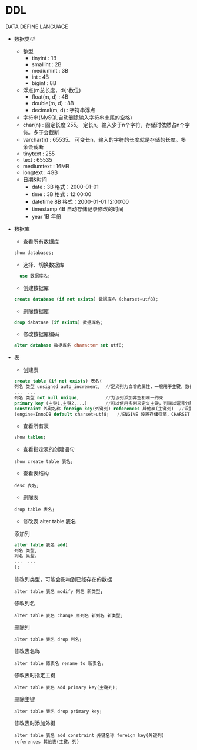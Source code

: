# DDL

DATA DEFINE LANGUAGE


- 数据类型
  - 整型
    - tinyint : 1B
    - smallint : 2B
    - mediumint : 3B
    - int : 4B
    - bigint : 8B
  - 浮点(m总长度，d小数位)
    - float(m, d) : 4B 
    - double(m, d) : 8B
    - decimal(m, d) : 字符串浮点
  - 字符串(MySQL自动删除输入字符串末尾的空格)
   - char(n) : 固定长度 255。 定长n。输入少于n个字符，存储时依然占n个字符。多于会截断
   - varchar(n) : 65535。 可变长n，输入的字符的长度就是存储的长度。多余会截断
   - tinytext : 255
   - text : 65535
   - mediumtext : 16MB
   - longtext : 4GB
  - 日期&时间
    - date : 3B 格式：2000-01-01
    - time : 3B 格式：12:00:00
    - datetime 8B 格式：2000-01-01 12:00:00
    - timestamp 4B 自动存储记录修改的时间
    - year 1B 年份
  


- 数据库
  - 查看所有数据库
  ``` sql
  show databases;
  ```
  - 选择、切换数据库
  ``` sql
    use 数据库名;
  ```
  
  - 创建数据库
  ``` sql
  create database (if not exists) 数据库名 (charset=utf8);
  ```
  - 删除数据库
  ``` sql
  drop dabatase (if exists) 数据库名;
  ```
  - 修改数据库编码
  ``` sql
  alter database 数据库名 character set utf8;
  ```
  
- 表
  - 创建表
  ``` sql
  create table (if not exists) 表名(
  列名 类型 unsigned auto_increment,  //定义列为自增的属性，一般用于主键，数值会自动加1
  ...  ...
  列名 类型 not null unique,          //为该列添加非空和唯一约束
  primary key (主键1,主键2,...)       //可以使用多列来定义主键，列间以逗号分隔
  constraint 外键名称 foreign key(外键列) references 其他表(主键列)  //设置外键
  )engine=InnoDB default charset=utf8;   //ENGINE 设置存储引擎，CHARSET 设置编码
  ```
  - 查看所有表
  ``` sql
  show tables;
  ```
  - 查看指定表的创建语句
  
  `show create table 表名;`

  - 查看表结构
  
  `desc 表名;`

  - 删除表

  `drop table 表名;`

  - 修改表 alter table 表名

  添加列
  ``` sql
  alter table 表名 add(   
  列名 类型,
  列名 类型，
  ...  ...
  );
  ```
  
  修改列类型，可能会影响到已经存在的数据

  `alter table 表名 modify 列名 新类型;`

  修改列名

  `alter table 表名 change 原列名 新列名 新类型;`

  删除列

  `alter table 表名 drop 列名;`

  修改表名称

  `alter table 原表名 rename to 新表名;`

  修改表时指定主键

  `alter table 表名 add primary key(主键列);`

  删除主键

  `alter table 表名 drop primary key;`

  修改表时添加外键

  `alter table 表名 add constraint 外键名称 foreign key(外键列) references 其他表(主键、列)`



